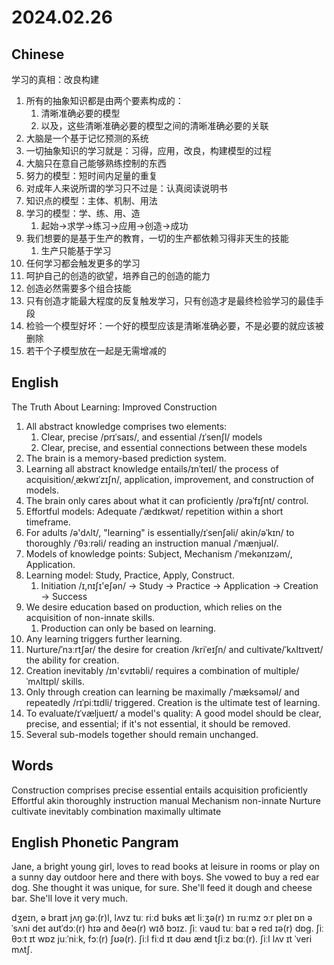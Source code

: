 # 2024.02.26
## Chinese
学习的真相：改良构建
1. 所有的抽象知识都是由两个要素构成的：
    1. 清晰准确必要的模型
    2. 以及，这些清晰准确必要的模型之间的清晰准确必要的关联
2. 大脑是一个基于记忆预测的系统
3. 一切抽象知识的学习就是：习得，应用，改良，构建模型的过程
4. 大脑只在意自己能够熟练控制的东西
5. 努力的模型：短时间内足量的重复
6. 对成年人来说所谓的学习只不过是：认真阅读说明书
7. 知识点的模型：主体、机制、用法
8. 学习的模型：学、练、用、造
    1. 起始→求学→练习→应用→创造→成功
9. 我们想要的是基于生产的教育，一切的生产都依赖习得非天生的技能
    1. 生产只能基于学习
10. 任何学习都会触发更多的学习
11. 呵护自己的创造的欲望，培养自己的创造的能力
12. 创造必然需要多个组合技能
13. 只有创造才能最大程度的反复触发学习，只有创造才是最终检验学习的最佳手段
14. 检验一个模型好坏：一个好的模型应该是清晰准确必要，不是必要的就应该被删除
15. 若干个子模型放在一起是无需增减的
## English
The Truth About Learning: Improved Construction
1. All abstract knowledge comprises two elements:
   1. Clear, precise /prɪˈsaɪs/, and essential /ɪˈsenʃl/ models
   2. Clear, precise, and essential connections between these models
2. The brain is a memory-based prediction system.
3. Learning all abstract knowledge entails/ɪnˈteɪl/ the process of acquisition/ˌækwɪˈzɪʃn/, application, improvement, and construction of models.
4. The brain only cares about what it can proficiently /prəˈfɪʃnt/ control.
5. Effortful models: Adequate /ˈædɪkwət/ repetition within a short timeframe.
6. For adults /ə'dʌlt/, "learning" is essentially/ɪˈsenʃəli/ akin/əˈkɪn/ to thoroughly /ˈθɜːrəli/ reading an instruction manual /ˈmænjuəl/.
7. Models of knowledge points: Subject, Mechanism /ˈmekənɪzəm/, Application.
8. Learning model: Study, Practice, Apply, Construct.
   1. Initiation /ɪ,nɪʃɪ'eʃən/ → Study → Practice → Application → Creation → Success
9. We desire education based on production, which relies on the acquisition of non-innate skills.
   1. Production can only be based on learning.
10. Any learning triggers further learning.
11. Nurture/ˈnɜːrtʃər/ the desire for creation /kriˈeɪʃn/ and cultivate/ˈkʌltɪveɪt/ the ability for creation.
12. Creation inevitably /ɪn'ɛvɪtəbli/ requires a combination of multiple/ˈmʌltɪpl/ skills.
13. Only through creation can learning be maximally /ˈmæksəməl/ and repeatedly /rɪˈpiːtɪdli/ triggered. Creation is the ultimate test of learning.
14. To evaluate/ɪˈvæljueɪt/ a model's quality: A good model should be clear, precise, and essential; if it's not essential, it should be removed.
15. Several sub-models together should remain unchanged.
## Words
Construction
comprises
precise
essential
entails
acquisition
proficiently
Effortful
akin
thoroughly
instruction
manual
Mechanism
non-innate
Nurture
cultivate
inevitably
combination
maximally
ultimate
## English Phonetic Pangram
Jane, a bright young girl, loves to read books at leisure in rooms or play on a sunny day outdoor here and there with boys. She vowed to buy a red ear dog. She thought it was unique, for sure. She'll feed it dough and cheese bar. She'll love it very much.

dʒeɪn, ə braɪt jʌŋ gəː(r)l, lʌvz tuː riːd bʊks æt liːʒə(r) ɪn ruːmz ɔːr pleɪ ɒn ə ˈsʌni deɪ aʊtˈdɔː(r) hɪə and ðeə(r) wɪð bɔɪz. ʃiː vaʊd tuː baɪ ə red ɪə(r) dɒg. ʃiː θɔːt ɪt wɒz juːˈniːk, fɔː(r) ʃʊə(r). ʃiːl fiːd ɪt dəʊ ænd tʃiːz bɑː(r). ʃiːl lʌv ɪt ˈveri mʌtʃ.